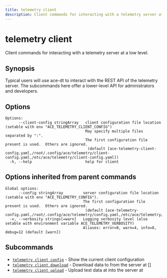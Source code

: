 ```yaml
---
title: telemetry client
description: Client commands for interacting with a telemetry server at a low level.
---
```


<!--
This documentation is auto generated by a script.
Please do not edit this file directly.
-->

<!-- markdownlint-disable-next-line single-title -->
# telemetry client

Client commands for interacting with a telemetry server at a low level.

## Synopsis

Typical users will use ace-dt to interact with the REST API of the telemetry server.  The subcommands here offer a lower-level API for administrators and developers.

## Options

```plaintext
Options:
      --client-config stringArray   client configuration file location (setable with env "ACE_TELEMETRY_CLIENT_CONFIG")
                                    May specify multiple files separated by ":".  
                                    The first configuration file present is used.  Others are ignored.
                                     (default [ace-telemetry-client-config.yaml,/root/.config/ace/telemetry/client-config.yaml,/etc/ace/telemetry/client-config.yaml])
  -h, --help                        help for client
```

## Options inherited from parent commands

```plaintext
Global options:
      --config stringArray         server configuration file location (setable with env "ACE_TELEMETRY_CONFIG"). 
                                   The first configuration file present is used.  Others are ignored.
                                    (default [ace-telemetry-config.yaml,/root/.config/ace/telemetry/config.yaml,/etc/ace/telemetry/config.yaml])
  -v, --verbosity strings[=warn]   Logging verbosity level (also setable with environment variable ACE_TELEMETRY_VERBOSITY)
                                   Aliases: error=0, warn=4, info=8, debug=12 (default [warn])
```

## Subcommands

- [`telemetry client config`](config.md) - Show the current client configuration
- [`telemetry client download`](download.md) - Download data to <path> from the server at [<url>]
- [`telemetry client upload`](upload.md) - Upload test data at <path> into the server at <url>
